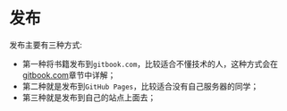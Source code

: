 # 发布

发布主要有三种方式:

- 第一种将书籍发布到`gitbook.com`，比较适合不懂技术的人，这种方式会在[gitbook.com](chapter7.md)章节中详解；
- 第二种就是发布到`GitHub Pages`，比较适合没有自己服务器的同学；
- 第三种就是发布到自己的站点上面去；
